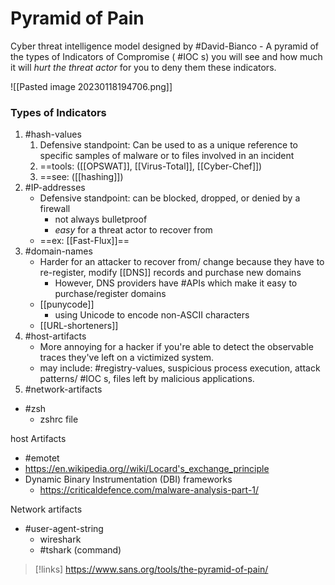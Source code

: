 
# Pyramid of Pain
Cyber threat intelligence model designed by #David-Bianco
	- A pyramid of the types of Indicators of Compromise ( #IOC s) you will see and how much it will *hurt the threat actor* for you to deny them these indicators.

![[Pasted image 20230118194706.png]]
### Types of Indicators
1. #hash-values 
	1. Defensive standpoint: Can be used to as a unique reference to specific samples of malware or to files involved in an incident
	2. ==tools: ([[OPSWAT]], [[Virus-Total]], [[Cyber-Chef]])
	3. ==see: ([[hashing]]) 
2. #IP-addresses 
	- Defensive standpoint: can be blocked, dropped, or denied by a firewall
		- not always bulletproof
		- *easy* for a threat actor to recover from
	- ==ex: [[Fast-Flux]]==
3. #domain-names 
	- Harder for an attacker to recover from/ change because they have to re-register, modify [[DNS]] records and purchase new domains
		- However, DNS providers have #APIs which make it easy to purchase/register domains
	- [[punycode]]
		- using Unicode to encode non-ASCII characters
	- [[URL-shorteners]]
4. #host-artifacts 
	- More annoying for a hacker if you're able to detect the observable traces they've left on a victimized system.
	- may include: #registry-values, suspicious process execution, attack patterns/ #IOC s, files left by malicious applications.
5. #network-artifacts 

- #zsh
	- zshrc file


host Artifacts
- #emotet
- https://en.wikipedia.org//wiki/Locard's_exchange_principle
- Dynamic Binary Instrumentation (DBI) frameworks
	- https://criticaldefence.com/malware-analysis-part-1/

Network artifacts
- #user-agent-string
	- wireshark
	- #tshark (command)

> [!links]
> https://www.sans.org/tools/the-pyramid-of-pain/
